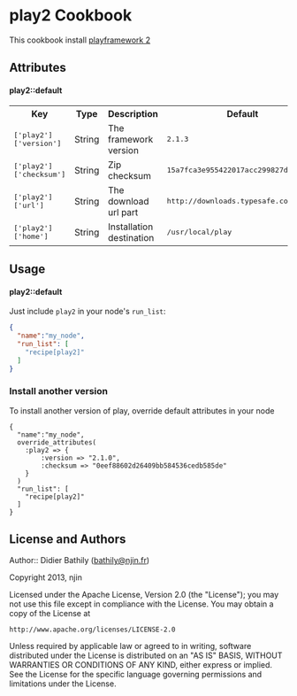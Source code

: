 play2 Cookbook
==============
This cookbook install [playframework 2](http://www.playframework.com)

Attributes
----------
#### play2::default
<table>
  <tr>
    <th>Key</th>
    <th>Type</th>
    <th>Description</th>
    <th>Default</th>
  </tr>
  <tr>
    <td><tt>['play2']['version']</tt></td>
    <td>String</td>
    <td>The framework version</td>
    <td><tt>2.1.3</tt></td>
  </tr>
  <tr>
    <td><tt>['play2']['checksum']</tt></td>
    <td>String</td>
    <td>Zip checksum</td>
    <td><tt>15a7fca3e955422017acc299827da72b</tt></td>
  </tr>
  <tr>
    <td><tt>['play2']['url']</tt></td>
    <td>String</td>
    <td>The download url part</td>
    <td><tt>http://downloads.typesafe.com/play/</tt></td>
  </tr>
  <tr>
    <td><tt>['play2']['home']</tt></td>
    <td>String</td>
    <td>Installation destination</td>
    <td><tt>/usr/local/play</tt></td>
  </tr>

</table>

Usage
-----
#### play2::default
Just include `play2` in your node's `run_list`:

```json
{
  "name":"my_node",
  "run_list": [
    "recipe[play2]"
  ]
}
```
### Install another version
To install another version of play, override default attributes in your node

```
{
  "name":"my_node",
  override_attributes(
    :play2 => {
    	:version => "2.1.0",
    	:checksum => "0eef88602d26409bb584536cedb585de"
    }
  )
  "run_list": [
    "recipe[play2]"
  ]
}
```

License and Authors
-------------------
Author:: Didier Bathily (<bathily@njin.fr>)

Copyright 2013, njin

Licensed under the Apache License, Version 2.0 (the "License");
you may not use this file except in compliance with the License.
You may obtain a copy of the License at

    http://www.apache.org/licenses/LICENSE-2.0

Unless required by applicable law or agreed to in writing, software
distributed under the License is distributed on an "AS IS" BASIS,
WITHOUT WARRANTIES OR CONDITIONS OF ANY KIND, either express or implied.
See the License for the specific language governing permissions and
limitations under the License.
